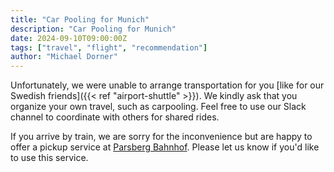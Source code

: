 ```yaml
---
title: "Car Pooling for Munich"
description: "Car Pooling for Munich"
date: 2024-09-10T09:00:00Z
tags: ["travel", "flight", "recommendation"]
author: "Michael Dorner"
---
```


Unfortunately, we were unable to arrange transportation for you [like for our Swedish friends]({{< ref "airport-shuttle" >}}). We kindly ask that you organize your own travel, such as carpooling. Feel free to use our Slack channel to coordinate with others for shared rides.

If you arrive by train, we are sorry for the inconvenience but are happy to offer a pickup service at [Parsberg Bahnhof](https://www.bahnhof.de/parsberg). Please let us know if you'd like to use this service.
